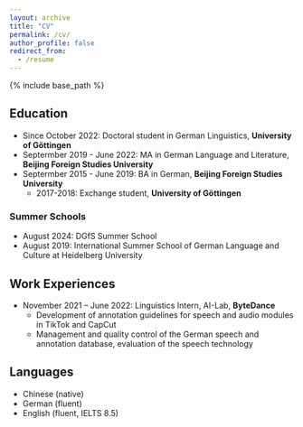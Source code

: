```yaml
---
layout: archive
title: "CV"
permalink: /cv/
author_profile: false
redirect_from:
  - /resume
---
```


{% include base_path %}

Education
-
* Since October 2022: Doctoral student in German Linguistics, **University of Göttingen**
* Septermber 2019 - June 2022: MA in German Language and Literature, **Beijing Foreign Studies University**
* Septermber 2015 - June 2019: BA in German, **Beijing Foreign Studies University**
  + 2017-2018: Exchange student, **University of Göttingen**

### Summer Schools
* August 2024: DGfS Summer School
*	August 2019: International Summer School of German Language and Culture at Heidelberg University

Work Experiences
---
* November 2021 – June 2022: Linguistics Intern, AI-Lab, **ByteDance**
  +	Development of annotation guidelines for speech and audio modules in TikTok and CapCut
  +	Management and quality control of the German speech and annotation database, evaluation of the speech technology

Languages 
-
* Chinese (native)
* German (fluent)
* English (fluent, IELTS 8.5)

